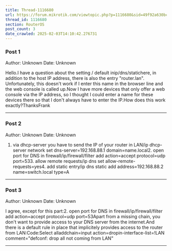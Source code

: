 ```yaml
---
title: Thread-1116680
url: https://forum.mikrotik.com/viewtopic.php?p=1116680&sid=49f92a630bc7970d8ca50523be880e8f#p1116680
thread_id: 1116680
section: RouterOS
post_count: 3
date_crawled: 2025-02-03T14:10:42.276731
---
```


### Post 1
Author: Unknown
Date: Unknown

Hello.I have a question about the setting / default inip/dns/statichere, in addition to the host IP address, there is also the entry "router.lan". Unfortunately, this doesn't work if I enter this name in the browser line and the web console is called up.Now I have more devices that only offer a web console via the IP address, so I thought I could enter a name for these devices there so that I don't always have to enter the IP.How does this work exactly?ThanksFrank

---
### Post 2
Author: Unknown
Date: Unknown

1. via dhcp-server you have to send the IP of your router in LAN/ip dhcp-server network set dns-server=192.168.88.1 domain=name.local2. open port for DNS in firewall/ip/firewall/filter add action=accept protocol=udp port=533. allow remote requests/ip dns set allow-remote-requests=yes4. add static entry/ip dns static add address=192.168.88.2 name=switch.local type=A

---
### Post 3
Author: Unknown
Date: Unknown

I agree, except for this part:2. open port for DNS in firewall/ip/firewall/filter add action=accept protocol=udp port=53Apart from a missing chain, you don't want to provide access to your DNS server from the internet.And there is a default rule in place that implicitely provides access to the router from LAN:Code:Select alladdchain=input action=dropin-interface-list=!LAN comment="defconf: drop all not coming from LAN"

---
